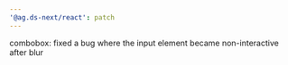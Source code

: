 ```yaml
---
'@ag.ds-next/react': patch
---
```


combobox: fixed a bug where the input element became non-interactive after blur
